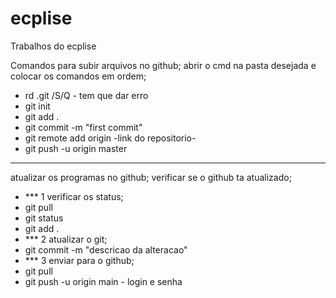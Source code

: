 # ecplise
Trabalhos do ecplise

Comandos para subir arquivos no github;
abrir o cmd na pasta desejada e colocar os comandos em ordem;
- rd .git /S/Q - tem que dar erro
- git init
- git add .
- git commit -m "first commit"
- git remote add origin -link do repositorio-
- git push -u origin master
----------------------------------------------------------------
atualizar os programas no github;
verificar se o github ta atualizado;
- *** 1 verificar os status;
- git pull
- git status
- git add .
- *** 2 atualizar o git;
- git commit -m "descricao da alteracao"
- *** 3 enviar para o github;
- git pull
- git push -u origin main - login e senha
